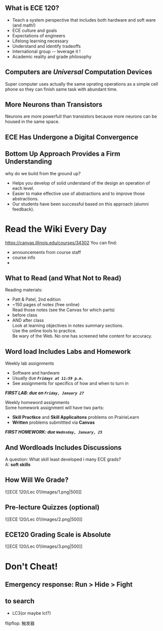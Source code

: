 ## What is ECE 120?
- Teach a system perspective that includes both hardware and soft ware (and math!)  
- ECE culture and goals  
- Expectations of engineers  
- Lifelong learning necessary  
- Understand and identify tradeoffs  
- International group -- leverage it !  
- Academic reality and grade philosophy  

## Computers are ***Universal*** Computation Devices
Super computer uses actually the same oprating operations as a simple cell phone so they can finish same task with abundant time.  

## More Neurons than Transistors
Neurons are more powerfull than transistors because more neurons can be housed in the same space.  

## ECE Has Undergone a Digital Convergence

## Bottom Up Approach Provides a Firm Understanding
why do we build from the ground up?
- Helps you develop of solid understand of the design an operation of each level.  
- Easier to make effective use of abstractions and to improve those abstractions.  
- Our students have been successful based on this approach (alumni feedback).  

# Read the Wiki Every Day
<https://canvas.illinois.edu/courses/34302>
You can find:
- announcements from course staff  
- course info  
- 

## What to Read (and What Not to Read)
Reading materials:  
- Patt & Patel, 2nd edition  
- ~150 pages of notes (free online)  
Read those notes (see the Canvas for which parts)  
- before class  
- AND after class  
Look at learning objectives in notes summary sections.  
Use the online tools to practice.  
Be wary of the Web. No one has screened tehe content for accuracy.  

## Word load Includes Labs and Homework
Weekly lab assignments  
- Software and hardware  
- Usually due ***`Fridays at 11:59 p.m.`***  
- See assignments for specifics of how and when to turn in  

***FIRST LAB: due on `Friday, January 27`***  

Weekly homeword assignments  
Some homework assignment will have two parts:  
- **Skill Practkce** and **Skill Applicaitons** problems on PrairieLearn  
- **Written** problems submittted via **Canvas**  

***FIRST HOMEWORK: due `Wednsday, January, 25`***

## And Wordloads Includes Discussions
A question: What skill least developed i many ECE grads?  
A: **soft skills**  

## How Will We Grade?
![[ECE 120/Lec 01/images/1.png|500]]

## Pre-lecture Quizzes (optional)
![[ECE 120/Lec 01/images/2.png|500]]

## ECE120 Grading Scale is Absolute
![[ECE 120/Lec 01/images/3.png|500]]

# Don't Cheat!

## Emergency response: Run > Hide > Fight
## to search
- LC3(or maybe lct?)  




flipflop: 触发器